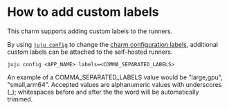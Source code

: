 # How to add custom labels

This charm supports adding custom labels to the runners.

By using [`juju config`](https://juju.is/docs/juju/juju-config) to change the
[charm configuration labels](https://charmhub.io/github-runner/configure#labels), additional 
custom labels can be attached to the self-hosted runners.

```shell
juju config <APP_NAME> labels=<COMMA_SEPARATED_LABELS>
```

An example of a COMMA_SEPARATED_LABELS value would be "large,gpu", "small,arm64".
Accepted values are alphanumeric values with underscores (_); whitespaces before and after the the
word will be automatically trimmed.